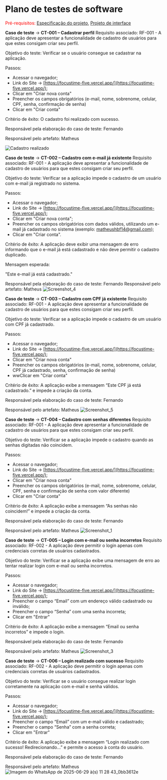 # Plano de testes de software

<span style="color:red">Pré-requisitos: <a href="03-Product-design.md"> Especificação do projeto</a></span>, <a href="05-Projeto-interface.md"> Projeto de interface</a>

**Caso de teste** -> **CT-001 – Cadastrar perfil**
Requisito associado: RF-001 - A aplicação deve apresentar a funcionalidade de cadastro de usuários para que estes consigam criar seu perfil.

Objetivo do teste: Verificar se o usuário consegue se cadastrar na aplicação.

Passos:
- Acessar o navegador;
- Link do Site -> [https://focustime-five.vercel.app/](https://focustime-five.vercel.app/);
- Clicar em "Criar nova conta"
- Preencher os campos obrigatórios (e-mail, nome, sobrenome, celular, CPF, senha, confirmação de senha)
- Clicar em "Criar conta"

Critério de êxito: O cadastro foi realizado com sucesso.

Responsável pela elaboração do caso de teste: Fernando

Responsável pelo artefato: Matheus

![Cadastro realizado](https://github.com/user-attachments/assets/a0ac8085-2dab-41f0-bd3e-3ee0e9746bb3)

**Caso de teste** -> **CT-002 – Cadastro com e-mail já existente**
Requisito associado: RF-001 - A aplicação deve apresentar a funcionalidade de cadastro de usuários para que estes consigam criar seu perfil.

Objetivo do teste: Verificar se a aplicação impede o cadastro de um usuário com e-mail já registrado no sistema.

Passos:
- Acessar o navegador;
- Link do Site → [https://focustime-five.vercel.app/](https://focustime-five.vercel.app/);
- Clicar em "Criar nova conta";
- Preencher os campos obrigatórios com dados válidos, utilizando um e-mail já cadastrado no sistema (exemplo: matheushbf14@gmail.com);
- Clicar em "Criar conta".

Critério de êxito: A aplicação deve exibir uma mensagem de erro informando que o e-mail já está cadastrado e não deve permitir o cadastro duplicado.

Mensagem esperada:

"Este e-mail já está cadastrado."

Responsável pela elaboração do caso de teste: Fernando
Responsável pelo artefato: Matheus
![Screenshot_4](https://github.com/user-attachments/assets/5622c535-b152-42fc-ad62-a908b5ff57ee)

**Caso de teste** -> **CT-003 – Cadastro com CPF já existente**
Requisito associado: RF-001 - A aplicação deve apresentar a funcionalidade de cadastro de usuários para que estes consigam criar seu perfil.

Objetivo do teste: Verificar se a aplicação impede o cadastro de um usuário com CPF já cadastrado.

Passos:

- Acessar o navegador;
- Link do Site -> [https://focustime-five.vercel.app/](https://focustime-five.vercel.app/);
- Clicar em "Criar nova conta"
- Preencher os campos obrigatórios (e-mail, nome, sobrenome, celular, CPF já cadastrado, senha, confirmação de senha)
- wwClicar em "Criar conta"

Critério de êxito: A aplicação exibe a mensagem “Este CPF já está cadastrado.” e impede a criação da conta.

Responsável pela elaboração do caso de teste: Fernando

Responsável pelo artefato: Matheus
![Screenshot_5](https://github.com/user-attachments/assets/e5c56546-ed62-4865-965a-a00f8c7bd53d)

**Caso de teste** -> **CT-004 – Cadastro com senhas diferentes**
Requisito associado: RF-001 - A aplicação deve apresentar a funcionalidade de cadastro de usuários para que estes consigam criar seu perfil.

Objetivo do teste: Verificar se a aplicação impede o cadastro quando as senhas digitadas não coincidem.

Passos:

- Acessar o navegador;
- Link do Site -> [https://focustime-five.vercel.app/](https://focustime-five.vercel.app/);
- Clicar em "Criar nova conta"
- Preencher os campos obrigatórios (e-mail, nome, sobrenome, celular, CPF, senha e confirmação de senha com valor diferente)
- Clicar em "Criar conta"

Critério de êxito: A aplicação exibe a mensagem “As senhas não coincidem!” e impede a criação da conta.

Responsável pela elaboração do caso de teste: Fernando

Responsável pelo artefato: Matheus
![Screenshot_1](https://github.com/user-attachments/assets/4894a385-de85-4fb8-bf72-400ed9412465)

**Caso de teste** -> **CT-005 – Login com e-mail ou senha incorretos**
Requisito associado: RF-002 - A aplicação deve permitir o login apenas com credenciais corretas de usuários cadastrados.

Objetivo do teste: Verificar se a aplicação exibe uma mensagem de erro ao tentar realizar login com e-mail ou senha incorretos.

Passos:

- Acessar o navegador;
- Link do Site -> [https://focustime-five.vercel.app/](https://focustime-five.vercel.app/);
- Preencher o campo “Email” com um endereço válido cadastrado ou inválido;
- Preencher o campo “Senha” com uma senha incorreta;
- Clicar em "Entrar"

Critério de êxito: A aplicação exibe a mensagem “Email ou senha incorretos” e impede o login.

Responsável pela elaboração do caso de teste: Fernando

Responsável pelo artefato: Matheus
![Screenshot_3](https://github.com/user-attachments/assets/f25aff53-7d86-4ee4-ac82-22b30c5b6990)

**Caso de teste** -> **CT-006 – Login realizado com sucesso**
Requisito associado: RF-002 - A aplicação deve permitir o login apenas com credenciais corretas de usuários cadastrados.

Objetivo do teste: Verificar se o usuário consegue realizar login corretamente na aplicação com e-mail e senha válidos.

Passos:

- Acessar o navegador;
- Link do Site -> [https://focustime-five.vercel.app/](https://focustime-five.vercel.app/);
- Preencher o campo “Email” com um e-mail válido e cadastrado;
- Preencher o campo “Senha” com a senha correta;
- Clicar em "Entrar"

Critério de êxito: A aplicação exibe a mensagem “Login realizado com sucesso! Redirecionando...” e permite o acesso à conta do usuário.

Responsável pela elaboração do caso de teste: Fernando

Responsável pelo artefato: Matheus
![Imagem do WhatsApp de 2025-06-29 à(s) 11 28 43_0bb3612e](https://github.com/user-attachments/assets/62a83086-6922-41c0-82f0-5aa9fd793329)
